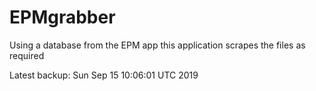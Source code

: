 # EPMgrabber
Using a database from the EPM app this application scrapes the files as required


Latest backup: Sun Sep 15 10:06:01 UTC 2019
